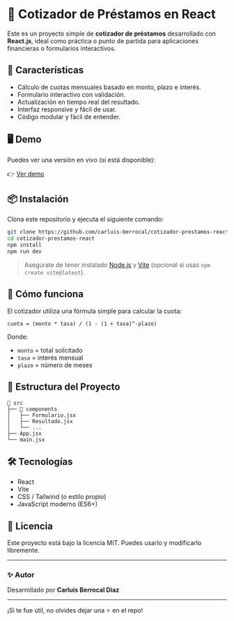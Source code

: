 
# 🧮 Cotizador de Préstamos en React

Este es un proyecto simple de **cotizador de préstamos** desarrollado con **React.js**, ideal como práctica o punto de partida para aplicaciones financieras o formularios interactivos.

## 🚀 Características

- Cálculo de cuotas mensuales basado en monto, plazo e interés.
- Formulario interactivo con validación.
- Actualización en tiempo real del resultado.
- Interfaz responsive y fácil de usar.
- Código modular y fácil de entender.

## 🖥️ Demo

Puedes ver una versión en vivo (si está disponible):

👉 [Ver demo](https://prestamos-react-dev.netlify.app)

## 📦 Instalación

Clona este repositorio y ejecuta el siguiente comando:

```bash
git clone https://github.com/carluis-berrocal/cotizador-prestamos-react.git
cd cotizador-prestamos-react
npm install
npm run dev
```

> Asegúrate de tener instalado [Node.js](https://nodejs.org/) y [Vite](https://vitejs.dev/) (opcional si usas `npm create vite@latest`).

## 🧠 Cómo funciona

El cotizador utiliza una fórmula simple para calcular la cuota:

```
cuota = (monto * tasa) / (1 - (1 + tasa)^-plazo)
```

Donde:
- `monto` = total solicitado
- `tasa` = interés mensual
- `plazo` = número de meses

## 🧾 Estructura del Proyecto

```
📁 src
├── 📂 components
│   ├── Formulario.jsx
│   ├── Resultado.jsx
│   └── ...
├── App.jsx
└── main.jsx
```

## 🛠️ Tecnologías

- React
- Vite
- CSS / Tailwind (o estilo propio)
- JavaScript moderno (ES6+)

## 📄 Licencia

Este proyecto está bajo la licencia MIT. Puedes usarlo y modificarlo libremente.

---

### ✨ Autor

Desarrollado por **Carluis Berrocal Diaz**  

---

¡Si te fue útil, no olvides dejar una ⭐ en el repo!

